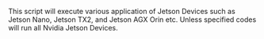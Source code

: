 This script will execute various application of Jetson Devices such as Jetson Nano, Jetson TX2, and Jetson AGX Orin etc.
Unless specified codes will run all Nvidia Jetson Devices.
